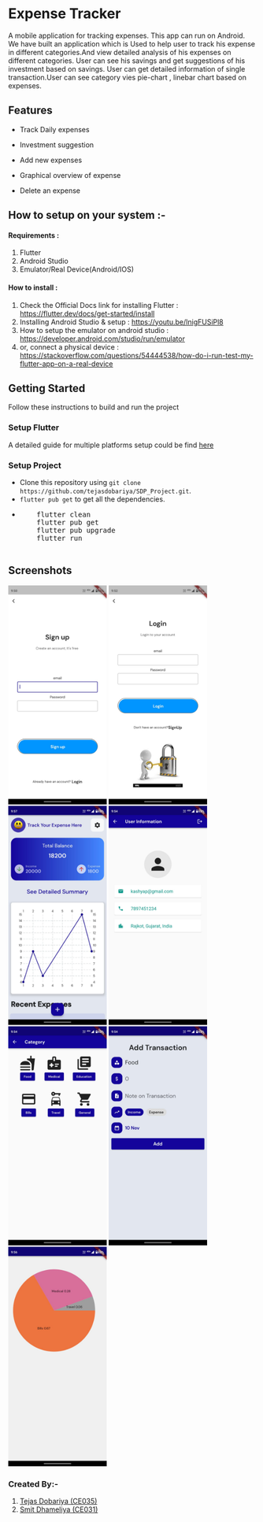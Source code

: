 # Expense Tracker

A mobile application for tracking expenses. This app can run on Android. We have built an application which is Used to help user to track his expense in different categories.And view detailed analysis of his expenses on different categories. User can see his savings and get suggestions of his investment based on savings. User can get detailed information of single transaction.User can see category vies pie-chart , linebar chart  based on expenses.

## Features

- Track Daily expenses

- Investment suggestion

- Add new expenses

- Graphical overview of expense

- Delete an expense

## How to setup on your system :- 

#### Requirements : 
 1. Flutter
 2. Android Studio 
 3. Emulator/Real Device(Android/IOS)

#### How to install : 

1. Check the Official Docs link for installing Flutter : https://flutter.dev/docs/get-started/install 
2. Installing Android Studio & setup : https://youtu.be/InigFUSiPl8
3. How to setup the emulator on android studio : https://developer.android.com/studio/run/emulator 
4. or, connect a physical device : https://stackoverflow.com/questions/54444538/how-do-i-run-test-my-flutter-app-on-a-real-device

## Getting Started

Follow these instructions to build and run the project

### Setup Flutter

A detailed guide for multiple platforms setup could be find [here](https://flutter.dev/docs/get-started/install/)

### Setup Project

- Clone this repository using `git clone https://github.com/tejasdobariya/SDP_Project.git`.
- `flutter pub get` to get all the dependencies.
- <pre>
      flutter clean 
      flutter pub get 
      flutter pub upgrade 
      flutter run
    </pre>

## Screenshots


<p>
<img src="assets/images/one.jpeg" alt="Splash View" width="200">
<img src="assets/images/two.jpeg" alt="Splash View" width="200">
<img src="assets/images/eight.jpeg" alt="Splash View" width="200">
<img src="assets/images/three.jpeg" alt="Splash View" width="200">
<img src="assets/images/four.jpeg" alt="Splash View" width="200">
<img src="assets/images/five.jpeg" alt="Splash View" width="200">
<img src="assets/images/six.jpeg" alt="Splash View" width="200">
</p>

### Created By:-
1) [Tejas Dobariya (CE035)](https://github.com/tejasdobariya/)
2) [Smit Dhameliya (CE031)](https://github.com/smitdhameliya1/)

